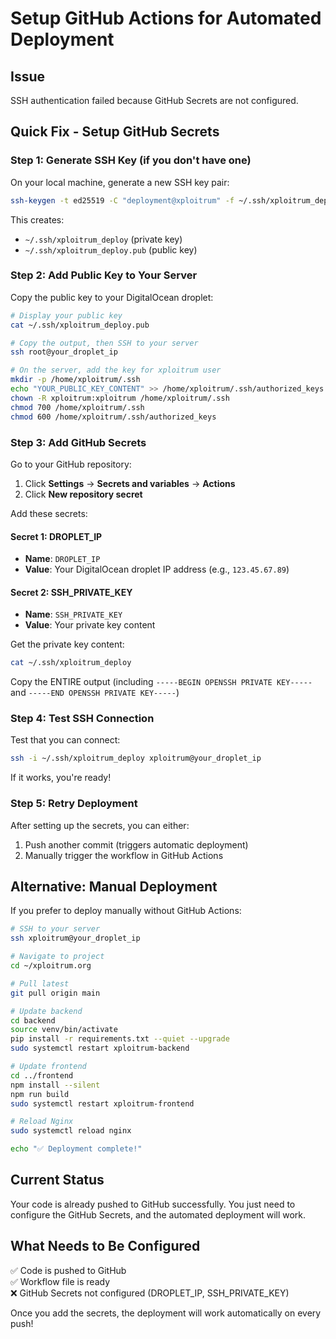 # Setup GitHub Actions for Automated Deployment

## Issue
SSH authentication failed because GitHub Secrets are not configured.

## Quick Fix - Setup GitHub Secrets

### Step 1: Generate SSH Key (if you don't have one)

On your local machine, generate a new SSH key pair:

```bash
ssh-keygen -t ed25519 -C "deployment@xploitrum" -f ~/.ssh/xploitrum_deploy
```

This creates:
- `~/.ssh/xploitrum_deploy` (private key)
- `~/.ssh/xploitrum_deploy.pub` (public key)

### Step 2: Add Public Key to Your Server

Copy the public key to your DigitalOcean droplet:

```bash
# Display your public key
cat ~/.ssh/xploitrum_deploy.pub

# Copy the output, then SSH to your server
ssh root@your_droplet_ip

# On the server, add the key for xploitrum user
mkdir -p /home/xploitrum/.ssh
echo "YOUR_PUBLIC_KEY_CONTENT" >> /home/xploitrum/.ssh/authorized_keys
chown -R xploitrum:xploitrum /home/xploitrum/.ssh
chmod 700 /home/xploitrum/.ssh
chmod 600 /home/xploitrum/.ssh/authorized_keys
```

### Step 3: Add GitHub Secrets

Go to your GitHub repository:
1. Click **Settings** → **Secrets and variables** → **Actions**
2. Click **New repository secret**

Add these secrets:

#### Secret 1: DROPLET_IP
- **Name**: `DROPLET_IP`
- **Value**: Your DigitalOcean droplet IP address (e.g., `123.45.67.89`)

#### Secret 2: SSH_PRIVATE_KEY
- **Name**: `SSH_PRIVATE_KEY`
- **Value**: Your private key content

Get the private key content:
```bash
cat ~/.ssh/xploitrum_deploy
```

Copy the ENTIRE output (including `-----BEGIN OPENSSH PRIVATE KEY-----` and `-----END OPENSSH PRIVATE KEY-----`)

### Step 4: Test SSH Connection

Test that you can connect:

```bash
ssh -i ~/.ssh/xploitrum_deploy xploitrum@your_droplet_ip
```

If it works, you're ready!

### Step 5: Retry Deployment

After setting up the secrets, you can either:
1. Push another commit (triggers automatic deployment)
2. Manually trigger the workflow in GitHub Actions

## Alternative: Manual Deployment

If you prefer to deploy manually without GitHub Actions:

```bash
# SSH to your server
ssh xploitrum@your_droplet_ip

# Navigate to project
cd ~/xploitrum.org

# Pull latest
git pull origin main

# Update backend
cd backend
source venv/bin/activate
pip install -r requirements.txt --quiet --upgrade
sudo systemctl restart xploitrum-backend

# Update frontend
cd ../frontend
npm install --silent
npm run build
sudo systemctl restart xploitrum-frontend

# Reload Nginx
sudo systemctl reload nginx

echo "✅ Deployment complete!"
```

## Current Status

Your code is already pushed to GitHub successfully. You just need to configure the GitHub Secrets, and the automated deployment will work.

## What Needs to Be Configured

✅ Code is pushed to GitHub  
✅ Workflow file is ready  
❌ GitHub Secrets not configured (DROPLET_IP, SSH_PRIVATE_KEY)  

Once you add the secrets, the deployment will work automatically on every push!

